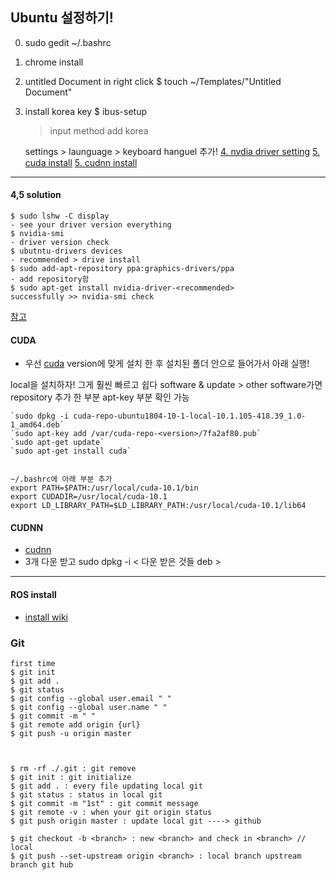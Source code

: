 
## Ubuntu 설정하기!
0. sudo gedit ~/.bashrc 
1. chrome install
2. untitled Document in right click 
	$ touch ~/Templates/"Untitled Document"
3. install korea key
	$ ibus-setup 
	> input method 
	> add
	> korea
	
	settings > launguage > keyboard hanguel 추가!
[4. nvdia driver setting](#4,5-solution)
[5. cuda install](#CUDA)
[5. cudnn install](#CUDNN)



------------------------------------------------------------------------------
#### 4,5 solution
```
$ sudo lshw -C display 
- see your driver version everything
$ nvidia-smi 
- driver version check
$ ubutntu-drivers devices
- recommended > drive install
$ sudo add-apt-repository ppa:graphics-drivers/ppa
- add repository함
$ sudo apt-get install nvidia-driver-<recommended>
successfully >> nvidia-smi check
```
[참고](https://eungbean.github.io/2018/08/08/Ubuntu-Installation2-1/)
#### CUDA
- 우선 [cuda](https://developer.nvidia.com/cuda-10.1-download-archive-base?target_os=Linux&target_arch=x86_64&target_distro=Ubuntu&target_version=1804&target_type=debnetwork)
version에 맞게 설치 한 후 설치된 폴더 안으로 들어가서 아래 실행!

local을 설치하자! 그게 훨씬 빠르고 쉽다
software & update > other software가면 repository 추가 한 부분 apt-key 부분 확인 가능
```
`sudo dpkg -i cuda-repo-ubuntu1804-10-1-local-10.1.105-418.39_1.0-1_amd64.deb`
`sudo apt-key add /var/cuda-repo-<version>/7fa2af80.pub`
`sudo apt-get update`
`sudo apt-get install cuda`


~/.bashrc에 아래 부분 추가
export PATH=$PATH:/usr/local/cuda-10.1/bin
export CUDADIR=/usr/local/cuda-10.1
export LD_LIBRARY_PATH=$LD_LIBRARY_PATH:/usr/local/cuda-10.1/lib64

```
#### CUDNN
- [cudnn](https://developer.nvidia.com/rdp/cudnn-archive)
- 3개 다운 받고 sudo dpkg -i < 다운 받은 것들 deb >

---------------------------------------------------------------------------------------------------

#### ROS install
- [install wiki](http://wiki.ros.org/melodic/Installation/Ubuntu)


### Git
```
first time 
$ git init
$ git add .
$ git status
$ git config --global user.email " "
$ git config --global user.name " "
$ git commit -m " "
$ git remote add origin {url}
$ git push -u origin master



$ rm -rf ./.git : git remove
$ git init : git initialize
$ git add . : every file updating local git
$ git status : status in local git
$ git commit -m "1st" : git commit message
$ git remote -v : when your git origin status
$ git push origin master : update local git ----> github 

$ git checkout -b <branch> : new <branch> and check in <branch> // local
$ git push --set-upstream origin <branch> : local branch upstream branch git hub 
```
